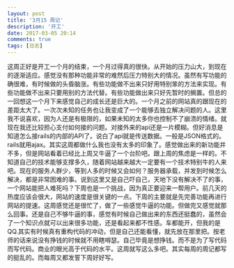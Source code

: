 ```yaml
---
layout: post
title: '3月15 周记'
description: '开工'
date: 2017-03-05 20:14
comments: true
tags: [日志] 
---
```

这周正好是开工一个月的结束，一个月过得真的很快。从开始的压力山大，到现在的逐渐适应。感觉没有那种功能非常的难然后压力特别大的情况。虽然有写功能的确很难，有时候做的头昏脑涨。有些功能做不出来只好用特别笨的方法来实现。有些功能做不出来只要用别的方法代替。有些功能做出来只好先暂时的搁置。但总的一回想这一个月下来感觉自己的成长还是巨大的。一个月之前的网站真的跟现在的差距太大了。一次次未知的任务也让我变成了一个能够去独立解决问题的人。这里我不说喜欢，因为人还是有极限的，如果未知的太多你也控制不了崩溃的情绪。就现在我还比较担心支付如何接的问题。对接外来的api还是一片模糊。但好消息是知道怎么接rails的内部的API了。说白了api就是传送数据。一般是JSON格式的。rails就用ajax。其实这周都做什么我也没有太多的印象了。感觉做出来的新功能并不多，但是网站看着已经比上周又牛逼了一个台阶吧。跟上周的焦虑是一样的。不知道自己的技术能够支撑多久，随着网站越来越大一定要有一个技术特别牛的人来吧。现在的服务人群少，等到人多的时候又会如何？服务器承载，并发到时候怎么解决，都是非常困难的事。说到这里又是自己吓自己，天地下没有解决不了的事，一个网站能把人难死吗？下周也是一个挑战，因为真正要迎来一帮用户。前几天的热度应该会很大，网站的速度是很关键的一点。下周的主要就是先完善功能再进行网站的提速。这周感觉还是很忙了，做了一些感觉牛逼的功能。但做完又感觉就那么回事。还是自己不够牛逼的事，感觉有时候自己做出来的东西还挺蠢的，虽然会了一个知识点就可以出来很多功能，还是看起来都不性感。车都能开，但我的是QQ.其实有时候真有重构代码的冲动，但是自己还能看懂，就先放在那里把。按老师的话来说没有挣钱的时候就不用瞎嘚瑟。自己毕竟是想挣钱。而不是为了写代码而写代码。商业的眼光高于代码的水平。这周就写这么多吧。其实每周的周记都写的挺乱的。而每周又都发誓下周好好写。